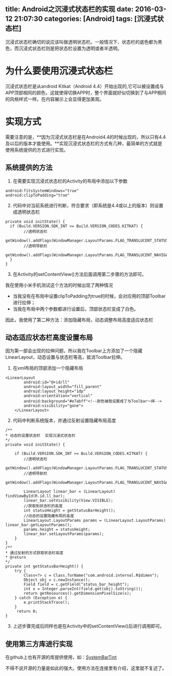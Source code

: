 title: Android之沉浸式状态栏的实现
date: 2016-03-12 21:07:30
categories: [Android]
tags: [沉浸式状态栏]
---

沉浸式状态栏确切的说应该叫做透明状态栏。一般情况下，状态栏的底色都为黑色，而沉浸式状态栏则是把状态栏设置为透明或者半透明。<!--more-->

# 为什么要使用沉浸式状态栏

沉浸式状态栏是从android Kitkat（Android 4.4）开始出现的,它可以被设置成与APP顶部相同的颜色，这就使得切换APP时，整个界面就好似切换到了与APP相同的风格样式一样。在内容展示上会显得更加美观。

# 实现方式

需要注意的是，**因为沉浸式状态栏是在Android4.4的时候出现的，所以只有4.4及以后的版本才能使用。**实现沉浸式状态栏的方式有几种，最简单的方式就是使用系统提供的方式进行实现。

## 系统提供的方法

1. 在需要实现沉浸式状态栏的Activity的布局中添加以下参数

```
android:fitsSystemWindows="true"
android:clipToPadding="true"
```
2. 代码中对当前系统进行判断，符合要求（即系统是4.4或以上的版本）则设置成透明状态栏
```
private void initState() {
  if (Build.VERSION.SDK_INT >= Build.VERSION_CODES.KITKAT) {
 		//透明状态栏
    	getWindow().addFlags(WindowManager.LayoutParams.FLAG_TRANSLUCENT_STATUS);
        //透明导航栏
        getWindow().addFlags(WindowManager.LayoutParams.FLAG_TRANSLUCENT_NAVIGATION);
  }
}
```
3. 在Activity的setContentView()方法后面调用第二步骤的方法即可。

我在使用小米手机测试这个方法的时候出现了两种情况

- 当我没有在布局中设置clipToPadding为true的时候，会对应用的顶部Toolbar进行拉伸；
- 当我在布局中两个参数都进行设置后，顶部状态栏变成了白色。

因此，我使用了第二种方法：添加隐藏布局，动态调整布局高度适应状态栏

## 动态适应状态栏高度设置布局

因为第一部会出现的拉伸问题，所以我在Toolbar上方添加了一个隐藏LinearLayout，动态设置与状态栏等高，抵消Toolbar拉伸。

1. 在xml布局的顶部添加一个隐藏布局
```
<LinearLayout
        android:id="@+id/ll"
        android:layout_width="fill_parent"
        android:layout_height="1dp"
        android:orientation="vertical"
        android:background="#e7abff"<!--颜色被我设置成了与Toolbar一样-->
        android:visibility="gone">
    </LinearLayout>
```
2. 代码中判断系统版本，并通过反射设置隐藏布局高度
```
/**
* 动态的设置状态栏  实现沉浸式状态栏
*/
private void initState() {

    if (Build.VERSION.SDK_INT >= Build.VERSION_CODES.KITKAT) {
        //透明状态栏
        getWindow().addFlags(WindowManager.LayoutParams.FLAG_TRANSLUCENT_STATUS);
        //透明导航栏
        getWindow().addFlags(WindowManager.LayoutParams.FLAG_TRANSLUCENT_NAVIGATION);
        
        LinearLayout linear_bar = (LinearLayout) findViewById(R.id.ll_bar);
        linear_bar.setVisibility(View.VISIBLE);
        //获取到状态栏的高度
        int statusHeight = getStatusBarHeight();
        //动态的设置隐藏布局的高度
        LinearLayout.LayoutParams params = (LinearLayout.LayoutParams) linear_bar.getLayoutParams();
        params.height = statusHeight;
        linear_bar.setLayoutParams(params);
    }
}
/**
* 通过反射的方式获取状态栏高度
* @return
*/
private int getStatusBarHeight() {
    try {
        Class<?> c = Class.forName("com.android.internal.R$dimen");
        Object obj = c.newInstance();
        Field field = c.getField("status_bar_height");
        int x = Integer.parseInt(field.get(obj).toString());
        return getResources().getDimensionPixelSize(x);
    } catch (Exception e) {
        e.printStackTrace();
    }
     return 0;
}
```

3. 上述步骤完成后同样也是在Activity中的setContentView()后进行调用即可。

## 使用第三方库进行实现

在github上也有开源的库提供使用，如：[SystemBarTint](https://github.com/jgilfelt/SystemBarTint)

不得不说开源的力量是如此的强大。使用方法在连接里有介绍，这里就不复述了。